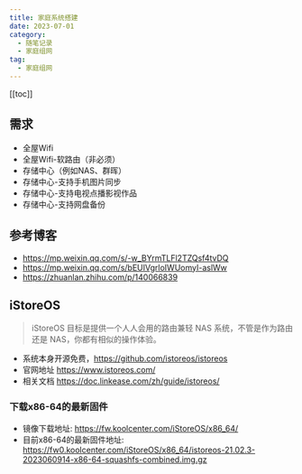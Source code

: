 ```yaml
---
title: 家庭系统搭建
date: 2023-07-01
category: 
  - 随笔记录
  - 家庭组网
tag: 
  - 家庭组网
---
```


[[toc]]

## 需求

- 全屋Wifi
- 全屋Wifi-软路由（非必须）
- 存储中心（例如NAS、群晖）
- 存储中心-支持手机图片同步
- 存储中心-支持电视点播影视作品
- 存储中心-支持网盘备份

## 参考博客

- <https://mp.weixin.qq.com/s/-w_BYrmTLFl2TZQsf4tvDQ>
- <https://mp.weixin.qq.com/s/bEUIVgrloIWUomyI-aslWw>
- <https://zhuanlan.zhihu.com/p/140066839>

## iStoreOS

> iStoreOS 目标是提供一个人人会用的路由兼轻 NAS 系统，不管是作为路由还是 NAS，你都有相似的操作体验。

- 系统本身开源免费，<https://github.com/istoreos/istoreos>
- 官网地址 <https://www.istoreos.com/>
- 相关文档 <https://doc.linkease.com/zh/guide/istoreos/>

### 下载x86-64的最新固件

- 镜像下载地址: <https://fw.koolcenter.com/iStoreOS/x86_64/>
- 目前x86-64的最新固件地址: <https://fw0.koolcenter.com/iStoreOS/x86_64/istoreos-21.02.3-2023060914-x86-64-squashfs-combined.img.gz>
